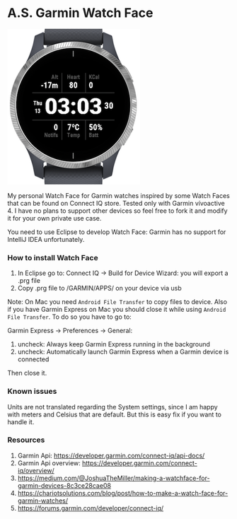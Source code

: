 # A.S. Garmin Watch Face

![WatchFace](./docs/watch-face-1.png)

My personal Watch Face for Garmin watches inspired by some Watch Faces that can be found on Connect IQ store. 
Tested only with Garmin vívoactive 4. I have no plans to support other devices so feel free to fork it and modify it for your own private use case.

You need to use Eclipse to develop Watch Face: Garmin has no support for IntelliJ IDEA unfortunately.

### How to install Watch Face
1. In Eclipse go to: Connect IQ -> Build for Device Wizard: you will export a .prg file
2. Copy .prg file to /GARMIN/APPS/ on your device via usb

Note: On Mac you need `Android File Transfer` to copy files to device. Also if you have Garmin Express on Mac 
you should close it while using `Android File Transfer`. To do so you have to go to:

Garmin Express -> Preferences -> General:
1. uncheck: Always keep Garmin Express running in the background
2. uncheck: Automatically launch Garmin Express when a Garmin device is connected

Then close it.

### Known issues
Units are not translated regarding the System settings, since I am happy with meters and Celsius that are default. 
But this is easy fix if you want to handle it.

### Resources
1. Garmin Api: https://developer.garmin.com/connect-iq/api-docs/
2. Garmin Api overview: https://developer.garmin.com/connect-iq/overview/
3. https://medium.com/@JoshuaTheMiller/making-a-watchface-for-garmin-devices-8c3ce28cae08
4. https://chariotsolutions.com/blog/post/how-to-make-a-watch-face-for-garmin-watches/
5. https://forums.garmin.com/developer/connect-iq/